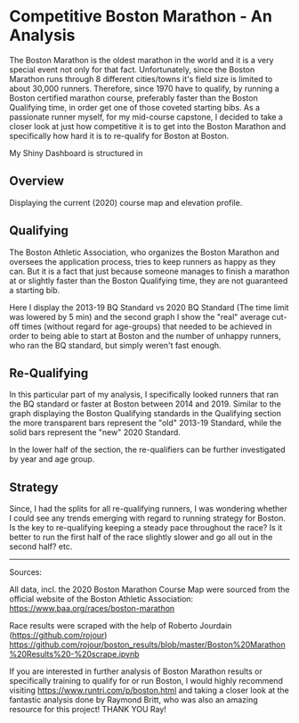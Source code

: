 # Competitive Boston Marathon - An Analysis #
The Boston Marathon is the oldest marathon in the world and it is a very special event not only for that fact. Unfortunately, since the Boston Marathon runs through 8 different cities/towns it's field size is limited to about 30,000 runners. Therefore, since 1970 have to qualify, by running a Boston certified marathon course, preferably faster than the Boston Qualifying time, in order get one of those coveted starting bibs. As a passionate runner myself, for my mid-course capstone, I decided to take a closer look at just how competitive it is to get into the Boston Marathon and specifically how hard it is to re-qualify for Boston at Boston.

My Shiny Dashboard is structured in

## Overview ##
Displaying the current (2020) course map and elevation profile.

## Qualifying ##
The Boston Athletic Association, who organizes the Boston Marathon and oversees the application process, tries to keep runners as happy as they can. But it is a fact that just because someone manages to finish a marathon at or slightly faster than the Boston Qualifying time, they are not guaranteed a starting bib. 

Here I display the 2013-19 BQ Standard vs 2020 BQ Standard (The time limit was lowered by 5 min) and the second graph I show the "real" average cut-off times (without regard for age-groups) that needed to be achieved in order to being able to start at Boston and the number of unhappy runners, who ran the BQ standard, but simply weren't fast enough.

## Re-Qualifying ##
In this particular part of my analysis, I specifically looked runners that ran the BQ standard or faster at Boston between 2014 and 2019. Similar to the graph displaying the Boston Qualifying standards in the Qualifying section the more transparent bars represent the "old" 2013-19 Standard, while the solid bars represent the "new" 2020 Standard.

In the lower half of the section, the re-qualifiers can be further investigated by year and age group.

## Strategy ##

Since, I had the splits for all re-qualifying runners, I was wondering whether I could see any trends emerging with regard to running strategy for Boston. Is the key to re-qualifying keeping a steady pace throughout the race? Is it better to run the first half of the race slightly slower and go all out in the second half? etc.


------------------------------------------------------------------------------------------------------------------------
Sources: 

All data, incl. the 2020 Boston Marathon Course Map were sourced from the official website of the Boston Athletic Association:
https://www.baa.org/races/boston-marathon

Race results were scraped with the help of Roberto Jourdain (https://github.com/rojour)
https://github.com/rojour/boston_results/blob/master/Boston%20Marathon%20Results%20-%20scrape.ipynb

If you are interested in further analysis of Boston Marathon results or specifically training to qualify for or run Boston, I would highly recommend visiting https://www.runtri.com/p/boston.html and taking a closer look at the fantastic analysis done by Raymond Britt, who was also an amazing resource for this project! THANK YOU Ray!
 
 
